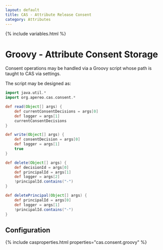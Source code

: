 ```yaml
---
layout: default
title: CAS - Attribute Release Consent
category: Attributes
---
```


{% include variables.html %}

# Groovy - Attribute Consent Storage

Consent operations may be handled via a Groovy script whose path is taught to CAS via settings.

The script may be designed as:

```groovy
import java.util.*
import org.apereo.cas.consent.*

def read(Object[] args) {
    def currentConsentDecisions = args[0]
    def logger = args[1]
    currentConsentDecisions
}

def write(Object[] args) {
    def consentDecision = args[0]
    def logger = args[1]
    true
}

def delete(Object[] args) {
    def decisionId = args[0]
    def principalId = args[1]
    def logger = args[2]
    !principalId.contains("-")
}

def deletePrincipal(Object[] args) {
    def principalId = args[0]
    def logger = args[1]
    !principalId.contains("-")
}
```
 

## Configuration

{% include casproperties.html properties="cas.consent.groovy" %}

